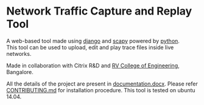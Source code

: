 # Network Traffic Capture and Replay Tool


A web-based tool made using [django](https://www.djangoproject.com/) and [scapy](https://scapy.net/) powered by [python](https://www.python.org/).  
 This tool can be used to upload, edit and play trace files inside live networks.

Made in collaboration with Citrix R&D and [RV College of Engineering](https://www.rvce.edu.in/), Bangalore.

All the details of the project are present in [documentation.docx](https://github.com/world-of-open-source/Capture-and-Replay/blob/master/documentation.docx).
Please refer [CONTRIBUTING.md](https://github.com/world-of-open-source/Capture-and-Replay/blob/master/CONTRIBUTING.md) for installation procedure. This tool is tested on ubuntu 14.04.
